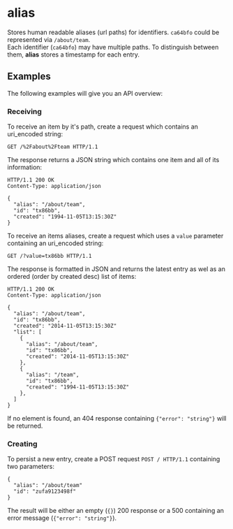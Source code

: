 alias
======

Stores human readable aliases (url paths) for identifiers. `ca64bfo` could be represented via `/about/team`.  
Each identifier (`ca64bfo`) may have multiple paths. To distinguish between them, **alias** stores a timestamp for each entry.

## Examples

The following examples will give you an API overview:

### Receiving

To receive an item by it's path, create a request which contains an uri_encoded string:
```
GET /%2Fabout%2Fteam HTTP/1.1
```

The response returns a JSON string which contains one item and all of its information:
```
HTTP/1.1 200 OK
Content-Type: application/json

{
  "alias": "/about/team",
  "id": "tx86bb",
  "created": "1994-11-05T13:15:30Z"
}
```

To receive an items aliases, create a request which uses a `value` parameter containing an uri_encoded string:
```
GET /?value=tx86bb HTTP/1.1
```

The response is formatted in JSON and returns the latest entry as wel as an ordered (order by created desc) list of items:
```
HTTP/1.1 200 OK
Content-Type: application/json

{
  "alias": "/about/team",
  "id": "tx86bb",
  "created": "2014-11-05T13:15:30Z"
  "list": [
    {
      "alias": "/about/team",
      "id": "tx86bb",
      "created": "2014-11-05T13:15:30Z"
    },
    {
      "alias": "/team",
      "id": "tx86bb",
      "created": "1994-11-05T13:15:30Z"
    },
  ]
}
```

If no element is found, an 404 response containing `{"error": "string"}` will be returned.

### Creating

To persist a new entry, create a POST request `POST / HTTP/1.1` containing two parameters:
```
{
  "alias": "/about/team"
  "id": "zufa9123498f"
}
```

The result will be either an empty (`{}`) 200 response or a 500 containing an error message (`{"error": "string"}`).
